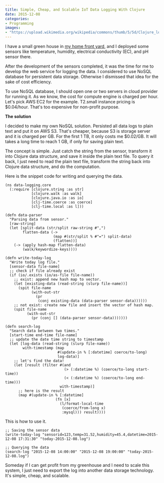 ```yaml
---
title: Simple, Cheap, and Scalable IoT Data Logging With Clojure
date: 2015-12-08
categories:
- Programming
images:
- "https://upload.wikimedia.org/wikipedia/commons/thumb/5/5d/Clojure_logo.svg/500px-Clojure_logo.svg.png"
---
```


I have a small green house in [my home front yard](https://asep.co/my-familys-journey-to-grow-our-own-food/), and I deployed some sensors like temperature, humidity, electrical conductivity (EC), and pH sensor there.

After the development of the sensors completed, it was the time for me to develop the web service for logging the data. I considered to use NoSQL database for persistent data storage. Otherwise I dismissed that idea for the sake of cost efficiency.

To use NoSQL database, I should open one or two servers in cloud provider for running it. As we know, the cost for compute engine is charged per hour. Let's pick AWS EC2 for the example. T2.small instance pricing is $0.04/hour. That's too expensive for non-profit purpose.

**The solution**

I decided to make my own NoSQL solution. Persisted all data logs to plain text and put it on AWS S3. That's cheaper, because S3 is storage server and it is charged per GB. For the first 1 TB, it only costs me $0.02/GB. It will takes a long time to reach 1 GB, if only for saving plain text.

The concept is simple. Just catch the string from the sensor, transform it into Clojure data structure, and save it inside the plain text file. To query it back, I just need to read the plain text file, transform the string back into Clojure data structure, and do the computation.

Here is the snippet code for writing and querying the data.

```
(ns data-logging.core
  (:require [clojure.string :as str]
            [clojure.walk :as walk]
            [clojure.java.io :as io]
            [clj-time.coerce :as coerce]
            [clj-time.local :as l]))

(defn data-parser
  "Parsing data from sensor."
  [raw-string]
  (let [split-data (str/split raw-string #",")
        flatten-data (->
                      (map #(str/split % #"=") split-data)
                      (flatten))]
    (-> (apply hash-map flatten-data)
        (walk/keywordize-keys))))

(defn write-today-log
  "Write today log file."
  [sensor-data file-name]
  ;; check if file already exist
  (if (io/.exists (io/as-file file-name))
    ;; exist: append new hash map to vector.
    (let [existing-data (read-string (slurp file-name))]
      (spit file-name
            (with-out-str
              (pr
               (conj existing-data (data-parser sensor-data))))))
    ;; not exist: create new file and insert the vector of hash map.
    (spit file-name
          (with-out-str
            (pr (conj [] (data-parser sensor-data)))))))

(defn search-log
  "Search data between two times."
  [start-time end-time file-name]
  ;; update the date time string to timestamp
  (let [log-data (read-string (slurp file-name))
        with-timestamp (map
                        #(update-in % [:datetime] coerce/to-long)
                        log-data)]
    ;; let's find the data!
    (let [result (filter #(and
                           (> (:datetime %) (coerce/to-long start-time))
                           (< (:datetime %) (coerce/to-long end-time)))
                         with-timestamp)]
      ;; here is the result
      (map #(update-in % [:datetime]
                       (fn [x]
                         (l/format-local-time
                          (coerce/from-long x)
                          :mysql))) result))))
```

This is how to use it.

```
;; Saving the sensor data
(write-today-log "sensorid=123,temp=31.52,humidity=45.4,datetime=2015-12-08 17:31:30" "today-2015-12-08.log")

;; Querying the data
(search-log "2015-12-08 14:00:00" "2015-12-08 19:00:00" "today-2015-12-08.log")
```

Someday if I can get profit from my greenhouse and I need to scale this system, I just need to export the log into another data storage technology. It's simple, cheap, and scalable.
